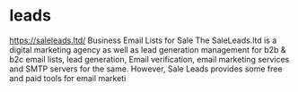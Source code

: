 # leads
https://saleleads.ltd/ Business Email Lists for Sale The SaleLeads.ltd is a digital marketing agency as well as lead generation management for b2b &amp; b2c email lists, lead generation, Email verification, email marketing services and SMTP servers for the same. However, Sale Leads provides some free and paid tools for email marketi
